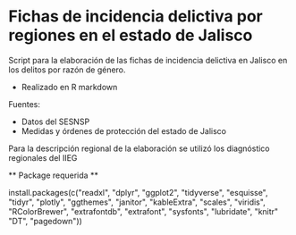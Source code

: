 # Fichas de incidencia delictiva por regiones en el estado de Jalisco

Script para la elaboración de las fichas de incidencia delictiva en Jalisco en los delitos por razón de género.

- Realizado en R markdown

Fuentes:
- Datos del SESNSP
- Medidas y órdenes de protección del estado de Jalisco

Para la descripción regional de la elaboración se utilizó los diagnóstico regionales del IIEG


** Package requerida **

install.packages(c("readxl", "dplyr", "ggplot2", "tidyverse", "esquisse", "tidyr", "plotly", "ggthemes", "janitor",
"kableExtra", "scales", "viridis", "RColorBrewer", "extrafontdb", "extrafont", "sysfonts", "lubridate", "knitr" "DT", "pagedown"))
